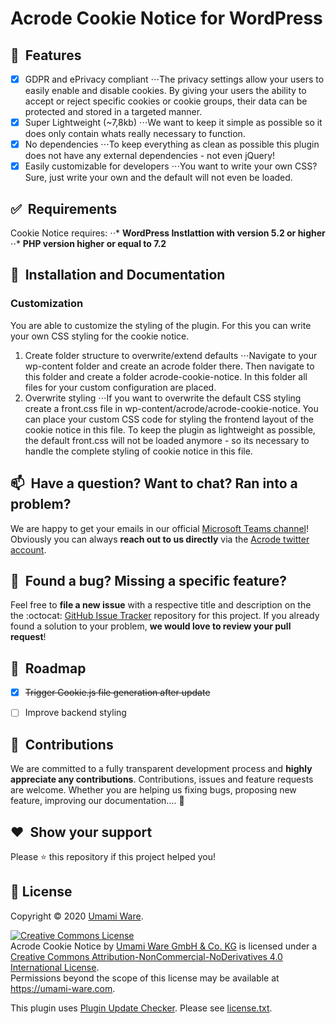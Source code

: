 # Acrode Cookie Notice for WordPress

## 🥇&nbsp; Features
- [x] GDPR and ePrivacy compliant
⋅⋅⋅The privacy settings allow your users to easily enable and disable cookies. By giving your users the ability to accept or reject specific cookies or cookie groups, their data can be protected and stored in a targeted manner.
- [x] Super Lightweight (~7,8kb)
⋅⋅⋅We want to keep it simple as possible so it does only contain whats really necessary to function.
- [x] No dependencies
⋅⋅⋅To keep everything as clean as possible this plugin does not have any external dependencies - not even jQuery!
- [x] Easily customizable for developers
⋅⋅⋅You want to write your own CSS? Sure, just write your own and the default will not even be loaded.

## ✅&nbsp; Requirements
Cookie Notice requires:
⋅⋅* **WordPress Instlattion with version 5.2 or higher**
⋅⋅* **PHP version higher or equal to 7.2**


## 🚀&nbsp; Installation and Documentation


  
### Customization
You are able to customize the styling of the plugin. For this you can write your own CSS styling for the cookie notice.

1. Create folder structure to overwrite/extend defaults
⋅⋅⋅Navigate to your wp-content folder and create an acrode folder there. Then navigate to this folder and create a folder acrode-cookie-notice. In this folder all files for your custom configuration are placed.
2. Overwrite styling
⋅⋅⋅If you want to overwrite the default CSS styling create a front.css file in wp-content/acrode/acrode-cookie-notice. You can place your custom CSS code for styling the frontend layout of the cookie notice in this file. To keep the plugin as lightweight as possible, the default front.css will not be loaded anymore - so its necessary to handle the complete styling of cookie notice in this file.


## 📫&nbsp; Have a question? Want to chat? Ran into a problem?

We are happy to get your emails in our official [Microsoft Teams channel](mailto:fc8035ad.acrode.com@de.teams.ms)! Obviously you can always **reach out to us directly** via the [Acrode twitter account](https://twitter.com/Acrode_UW).


## 🐞&nbsp; Found a bug? Missing a specific feature?

Feel free to **file a new issue** with a respective title and description on the the :octocat: [GitHub Issue Tracker](https://github.com/umami-ware/cookie-notice/issues) repository for this project. If you already found a solution to your problem, **we would love to review your pull request**!


## 💎&nbsp; Roadmap
- [x] ~~Trigger Cookie.js file generation after update~~
- [ ] Improve backend styling


## 🤝&nbsp; Contributions

We are committed to a fully transparent development process and **highly appreciate any contributions**. Contributions, issues and feature requests are welcome. Whether you are helping us fixing bugs, proposing new feature, improving our documentation.... 🎉


## ❤️&nbsp; Show your support

Please ⭐️ this repository if this project helped you!


## 📝 License

Copyright © 2020 [Umami Ware](https://github.com/umami-ware).<br />

<a rel="license" href="http://creativecommons.org/licenses/by-nc-nd/4.0/"><img alt="Creative Commons License" style="border-width:0" src="https://i.creativecommons.org/l/by-nc-nd/4.0/88x31.png" /></a><br /><span xmlns:dct="http://purl.org/dc/terms/" property="dct:title">Acrode Cookie Notice</span> by <a xmlns:cc="http://creativecommons.org/ns#" href="https://github.com/umami-ware/acrode-cookie-notice" property="cc:attributionName" rel="cc:attributionURL">Umami Ware GmbH & Co. KG</a> is licensed under a <a rel="license" href="http://creativecommons.org/licenses/by-nc-nd/4.0/">Creative Commons Attribution-NonCommercial-NoDerivatives 4.0 International License</a>.<br />Permissions beyond the scope of this license may be available at <a xmlns:cc="http://creativecommons.org/ns#" href="https://umami-ware.com" rel="cc:morePermissions">https://umami-ware.com</a>.

This plugin uses [Plugin Update Checker](https://github.com/YahnisElsts/plugin-update-checker/). Please see [license.txt](https://github.com/YahnisElsts/plugin-update-checker/blob/master/license.txt).
